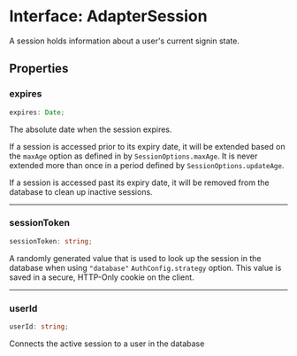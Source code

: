 # Interface: AdapterSession

A session holds information about a user's current signin state.

## Properties

### expires

```ts
expires: Date;
```

The absolute date when the session expires.

If a session is accessed prior to its expiry date,
it will be extended based on the `maxAge` option as defined in by `SessionOptions.maxAge`.
It is never extended more than once in a period defined by `SessionOptions.updateAge`.

If a session is accessed past its expiry date,
it will be removed from the database to clean up inactive sessions.

***

### sessionToken

```ts
sessionToken: string;
```

A randomly generated value that is used to look up the session in the database
when using `"database"` `AuthConfig.strategy` option.
This value is saved in a secure, HTTP-Only cookie on the client.

***

### userId

```ts
userId: string;
```

Connects the active session to a user in the database
